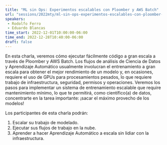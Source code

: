 ```yaml
---
title: "ML sin Ops: Experimentos escalables con Ploomber y AWS Batch"
url: "sessions/2022mty/ml-sin-ops-experimentos-escalables-con-ploomber-y-aws-batch"
speakers:
 - Rodolfo Ferro
 - Eduardo Blancas
time_start: 2022-12-01T10:00:00-06:00
time_end: 2022-12-28T10:40:00-06:00
draft: false
---
```


En esta charla, veremos cómo ejecutar fácilmente código a gran escala a través de Ploomber y AWS Batch. Los flujos de análisis de Ciencia de Datos y Aprendizaje Automático usualmente involucran el entrenamiento a gran escala para obtener el mejor rendimiento de un modelo y, en ocasiones, requiere el uso de GPUs para procesamientos pesados, lo que requiere trabajo de infraestructura, seguridad, permisos y operaciones. Veremos los pasos para implementar un sistema de entrenamiento escalable que require mantenimiento mínimo, lo que te permitirá, como científico(a) de datos, concentrarte en la tarea importante: ¡sacar el máximo provecho de los modelos!

Los participantes de esta charla podrán:
1. Escalar su trabajo de modelado.
2. Ejecutar sus flujos de trabajo en la nube.
3. Aprender a hacer Aprendizaje Automático a escala sin lidiar con la infraestructura.